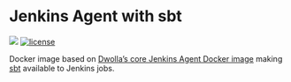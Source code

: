 # Jenkins Agent with sbt

[![](https://images.microbadger.com/badges/image/dwolla/jenkins-agent-sbt.svg)](https://microbadger.com/images/dwolla/jenkins-agent-sbt)
[![license](https://img.shields.io/github/license/dwolla/jenkins-agent-docker-sbt.svg?style=flat-square)](https://github.com/Dwolla/jenkins-agent-docker-sbt/blob/master/LICENSE)

Docker image based on [Dwolla’s core Jenkins Agent Docker image](https://github.com/Dwolla/jenkins-agent-docker-core) making [sbt](http://scala-sbt.org) available to Jenkins jobs.
